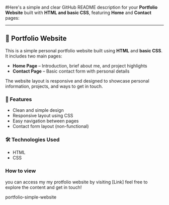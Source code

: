 #Here's a simple and clear GitHub README description for your **Portfolio Website** built with **HTML and basic CSS**, featuring **Home** and **Contact** pages:

---

## 📁 Portfolio Website

This is a simple personal portfolio website built using **HTML** and **basic CSS**. It includes two main pages:

* **Home Page** – Introduction, brief about me, and project highlights
* **Contact Page** – Basic contact form with personal details

The website layout is responsive and designed to showcase personal information, projects, and ways to get in touch.

### 🚀 Features

* Clean and simple design
* Responsive layout using CSS
* Easy navigation between pages
* Contact form layout (non-functional)

### 🛠️ Technologies Used

* HTML
* CSS

### How to view

you can access my my protfolio website by visiting [Link] feel free to explore the content and get in touch!

portfolio-simple-website
